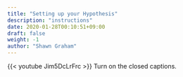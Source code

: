```yaml
---
title: "Setting up your Hypothesis"
description: "instructions"
date: 2020-01-28T00:10:51+09:00
draft: false
weight: -1
author: "Shawn Graham"
---
```


{{< youtube Jim5DcLrFrc >}}
Turn on the closed captions.
